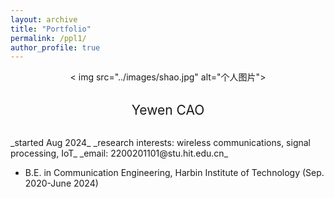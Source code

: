 ```yaml
---
layout: archive
title: "Portfolio"
permalink: /ppl1/
author_profile: true
---
```


<div align="center">
  < img src="../images/shao.jpg" alt="个人图片">
</div>
<br>
<p align="center">
  <span style="font-size: 1.5em;">Yewen CAO</span>
</p >
<br>
_started Aug 2024_  
_research interests: wireless communications, signal processing, IoT_  
_email: 2200201101@stu.hit.edu.cn_  

- B.E. in Communication Engineering, Harbin Institute of Technology (Sep. 2020-June 2024)
